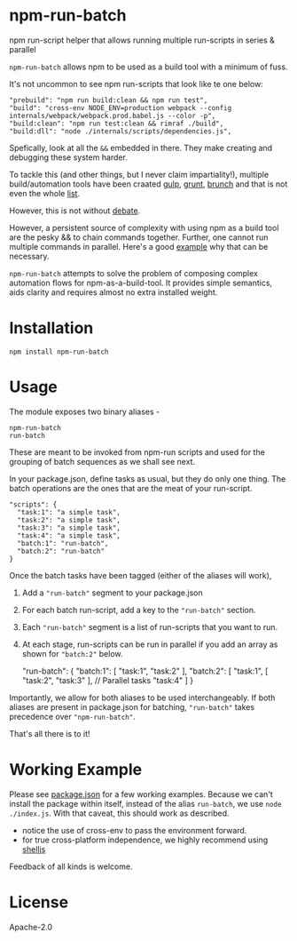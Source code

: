 # npm-run-batch
npm run-script helper that allows running multiple run-scripts in series & parallel

`npm-run-batch` allows npm to be used as a build tool with a minimum of fuss.

It's not uncommon to see npm run-scripts that look like te one below:

    "prebuild": "npm run build:clean && npm run test",
    "build": "cross-env NODE_ENV=production webpack --config internals/webpack/webpack.prod.babel.js --color -p",
    "build:clean": "npm run test:clean && rimraf ./build",
    "build:dll": "node ./internals/scripts/dependencies.js",

Spefically, look at all the `&&` embedded in there. They make creating and debugging these system harder.

To tackle this (and other things, but I never claim impartiality!), multiple build/automation tools have been craated [gulp](http://gulpjs.com/), [grunt](http://gruntjs.com/), [brunch](http://brunch.io/) and that is not even the whole [list](https://github.com/sindresorhus/awesome-nodejs#build-tools).

However, this is not without [debate](https://www.google.com/?ion=1&espv=2#q=grunt%20gulp%20or%20npm).

However, a persistent source of complexity with using npm as a build tool are the pesky && to chain commands together. Further, one cannot run multiple commands in parallel. Here's a good [example](http://stackoverflow.com/questions/30950032/how-can-i-run-multiple-npm-scripts-in-parallel) why that can be necessary.

`npm-run-batch` attempts to solve the problem of composing complex automation flows for npm-as-a-build-tool. 
It provides simple semantics, aids clarity and requires almost no extra installed weight.

# Installation

    npm install npm-run-batch

# Usage
The module exposes two binary aliases - 

    npm-run-batch
    run-batch

These are meant to be invoked from npm-run scripts and used for the grouping of batch sequences as
we shall see next. 


In your package.json, define tasks as usual, but they do only one thing.
The batch operations are the ones that are the meat of your run-script. 


    "scripts": {
      "task:1": "a simple task",
      "task:2": "a simple task",
      "task:3": "a simple task",
      "task:4": "a simple task",
      "batch:1": "run-batch",
      "batch:2": "run-batch"
    }

Once the batch tasks have been tagged (either of the aliases will work),
1. Add a `"run-batch"` segment to your package.json
2. For each batch run-script, add a key to the `"run-batch"` section.
3. Each `"run-batch"` segment is a list of run-scripts that you want to run.
4. At each stage, run-scripts can be run in parallel if you add an array as shown for
   `"batch:2"` below.


    "run-batch": {
      "batch:1": [
        "task:1",
        "task:2"
      ],
      "batch:2": [
        "task:1",
        [ "task:2", "task:3" ], // Parallel tasks
        "task:4"
      ]
    }

Importantly, we allow for both aliases to be used interchangeably. If both aliases are present
in package.json for batching, `"run-batch"` takes precedence over `"npm-run-batch"`.

That's all there is to it!

# Working Example
Please see [package.json](./package.json) for a few working examples. Because we can't install the package within itself, instead of the alias `run-batch`, we use `node ./index.js`. With that caveat, this should work as described.

- notice the use of cross-env to pass the environment forward.
- for true cross-platform independence, we highly recommend using [shelljs](http://documentup.com/shelljs/shelljs)

Feedback of all kinds is welcome.

# License
Apache-2.0

